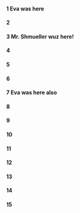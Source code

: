#### 1 Eva was here
#### 2
#### 3 Mr. Shmueller wuz here!
#### 4
#### 5
#### 6
#### 7 Eva was here also
#### 8
#### 9
#### 10
#### 11
#### 12
#### 13
#### 14
#### 15